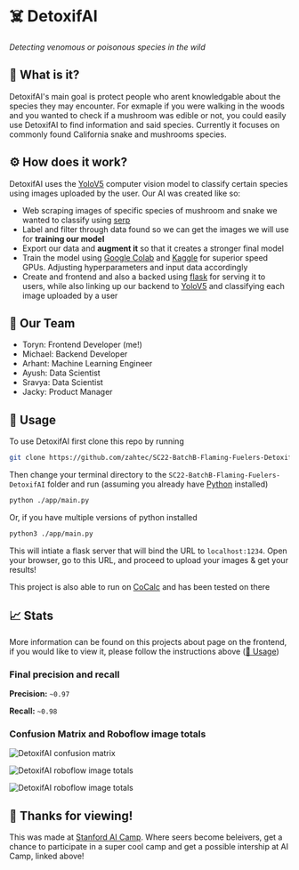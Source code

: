 # ☠️ DetoxifAI

_Detecting venomous or poisonous species in the wild_

## 👀 What is it?

DetoxifAI's main goal is protect people who arent knowledgable about the species they may encounter. For exmaple if you were walking in the woods and you wanted to check if a mushroom was edible or not, you could easily use DetoxifAI to find information and said species. Currently it focuses on commonly found California snake and mushrooms species.

## ⚙️ How does it work?

DetoxifAI uses the [YoloV5](https://github.com/ultralytics/yolov5) computer vision model to classify certain species using images uploaded by the user. Our AI was created like so:

-   Web scraping images of specific species of mushroom and snake we wanted to classify using [serp](https://serpapi.com)
-   Label and filter through data found so we can get the images we will use for **training our model**
-   Export our data and **augment it** so that it creates a stronger final model
-   Train the model using [Google Colab](https://colab.research.google.com) and [Kaggle](https://www.kaggle.com) for superior speed GPUs. Adjusting hyperparameters and input data accordingly
-   Create and frontend and also a backed using [flask](https://flask.palletsprojects.com) for serving it to users, while also linking up our backend to [YoloV5](https://github.com/ultralytics/yolov5) and classifying each image uploaded by a user

## 👏 Our Team

-   Toryn: Frontend Developer (me!)
-   Michael: Backend Developer
-   Arhant: Machine Learning Engineer
-   Ayush: Data Scientist
-   Sravya: Data Scientist
-   Jacky: Product Manager

## 🚀 Usage

To use DetoxifAI first clone this repo by running

```sh
git clone https://github.com/zahtec/SC22-BatchB-Flaming-Fuelers-DetoxifAI.git
```

Then change your terminal directory to the `SC22-BatchB-Flaming-Fuelers-DetoxifAI` folder and run (assuming you already have [Python](https://www.python.org/) installed)

```sh
python ./app/main.py
```

Or, if you have multiple versions of python installed

```sh
python3 ./app/main.py
```

This will intiate a flask server that will bind the URL to `localhost:1234`. Open your browser, go to this URL, and proceed to upload your images & get your results!

This project is also able to run on [CoCalc](https://cocalc.com/) and has been tested on there

## 📈 Stats

More information can be found on this projects about page on the frontend, if you would like to view it, please follow the instructions above ([🚀 Usage](#-usage))

### Final precision and recall

**Precision:** `~0.97`

**Recall:** `~0.98`

### Confusion Matrix and Roboflow image totals

![DetoxifAI confusion matrix](https://raw.githubusercontent.com/zahtec/SC22-BatchB-Flaming-Fuelers-DetoxifAI/main/app/static/images/confusion.png)

![DetoxifAI roboflow image totals](https://raw.githubusercontent.com/zahtec/SC22-BatchB-Flaming-Fuelers-DetoxifAI/main/app/static/images/dataset.png)

![DetoxifAI roboflow image totals](https://raw.githubusercontent.com/zahtec/SC22-BatchB-Flaming-Fuelers-DetoxifAI/main/app/static/images/dataset.png)

## 🙂 Thanks for viewing!

This was made at [Stanford AI Camp](https://www.ai-camp.org). Where seers become beleivers, get a chance to participate in a super cool camp and get a possible intership at AI Camp, linked above!
